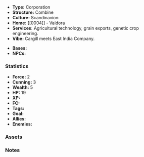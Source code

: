 - **Type:** Corporation
- **Structure:** Combine
- **Culture:** Scandinavion
- **Home:** [[0004]] - Valdora
- **Services:** Agricultural technology, grain exports, genetic crop engineering.
- **Vibe:** Cargill meets East India Company.
* **Bases:** 
* **NPCs:** 
### Statistics
* **Force:** 2
* **Cunning:** 3
* **Wealth:** 5
* **HP:** 19
* **XP:** 
* **FC:** 
* **Tags:**
* **Goal:**
* **Allies:** 
* **Enemies:** 
### Assets

### Notes

